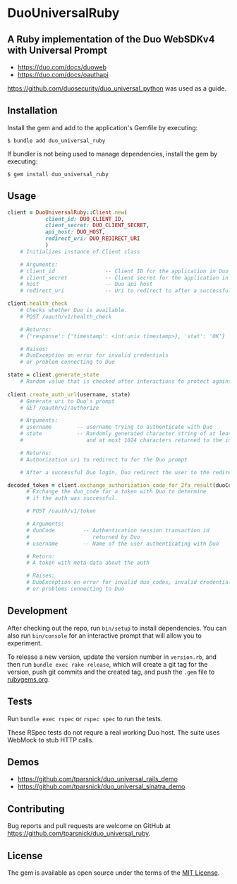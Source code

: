# DuoUniversalRuby

## A Ruby implementation of the Duo WebSDKv4 with Universal Prompt
- https://duo.com/docs/duoweb
- https://duo.com/docs/oauthapi

https://github.com/duosecurity/duo_universal_python was used as a guide.

## Installation

Install the gem and add to the application's Gemfile by executing:

    $ bundle add duo_universal_ruby

If bundler is not being used to manage dependencies, install the gem by executing:

    $ gem install duo_universal_ruby

## Usage

```ruby
client = DuoUniversalRuby::Client.new(
            client_id: DUO_CLIENT_ID,
            client_secret: DUO_CLIENT_SECRET,
            api_host: DUO_HOST,
            redirect_uri: DUO_REDIRECT_URI
            )
    # Initializes instance of Client class

    # Arguments:
    # client_id                -- Client ID for the application in Duo
    # client_secret            -- Client secret for the application in Duo
    # host                     -- Duo api host
    # redirect_uri             -- Uri to redirect to after a successful auth

client.health_check
    # Checks whether Duo is available.
    # POST /oauth/v1/health_check

    # Returns:
    # {'response': {'timestamp': <int:unix timestamp>}, 'stat': 'OK'}

    # Raises:
    # DuoException on error for invalid credentials
    # or problem connecting to Duo

state = client.generate_state
    # Random value that is checked after interactions to protect against CSRF attacks
   
client.create_auth_url(username, state)
    # Generate uri to Duo's prompt
    # GET /oauth/v1/authorize

    # Arguments:
    # username        -- username trying to authenticate with Duo
    # state           -- Randomly generated character string of at least 16
    #                    and at most 1024 characters returned to the integration by Duo after 2FA

    # Returns:
    # Authorization uri to redirect to for the Duo prompt

    # After a successful Duo login, Duo redirect the user to the redirect_uri, e.g. /duo_callback with a duoCode and state

decoded_token = client.exchange_authorization_code_for_2fa_result(duoCode, username)
      # Exchange the duo_code for a token with Duo to determine
      # if the auth was successful.

      # POST /oauth/v1/token

      # Arguments:
      # duoCode         -- Authentication session transaction id
      #                    returned by Duo
      # username        -- Name of the user authenticating with Duo

      # Return:
      # A token with meta-data about the auth

      # Raises:
      # DuoException on error for invalid duo_codes, invalid credentials,
      # or problems connecting to Duo

```

## Development

After checking out the repo, run `bin/setup` to install dependencies. You can also run `bin/console` for an interactive prompt that will allow you to experiment.

To release a new version, update the version number in `version.rb`, and then run `bundle exec rake release`, which will create a git tag for the version, push git commits and the created tag, and push the `.gem` file to [rubygems.org](https://rubygems.org).

## Tests

Run `bundle exec rspec`  or `rspec spec` to run the tests.

These RSpec tests do not requre a real working Duo host.  The suite uses WebMock to stub HTTP calls.

## Demos
- https://github.com/tparsnick/duo_universal_rails_demo
- https://github.com/tparsnick/duo_universal_sinatra_demo

## Contributing

Bug reports and pull requests are welcome on GitHub at https://github.com/tparsnick/duo_universal_ruby.

## License

The gem is available as open source under the terms of the [MIT License](https://opensource.org/licenses/MIT).
